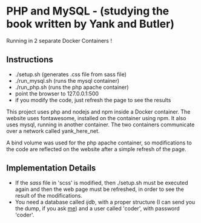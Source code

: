 # PHP and MySQL - (studying the book written by Yank and Butler)

Running in 2 separate Docker Containers !

## Instructions

-   ./setup.sh (generates .css file from sass file)
-   ./run_mysql.sh (runs the mysql container)
-   ./run_php.sh (runs the php apache container)
-   point the browser to 127.0.0.1:500
-   if you modify the code, just refresh the page to see the results

This project uses php and nodejs and npm inside a Docker container. The website uses fontawesome, installed on the container using npm.
It also uses mysql, running in another container.
The two containers communicate over a network called yank_here_net.

A bind volume was used for the php apache container, so modifications to the code are reflected on the website after a simple refresh of the page.

## Implementation Details

-   If the _sass_ file in 'scss' is modified, then ./setup.sh must be executed again and then the web page must be refreshed, in order to see the result of the modifications.
-   You need a database called _ijdb_, with a proper structure (I can send you the dump, if you ask [me](mailto:paolondon@gmail.com)) and a user called 'coder', with password 'coder'.
